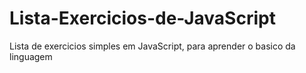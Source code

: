 # Lista-Exercicios-de-JavaScript
 Lista de exercicios simples em  JavaScript, para aprender o basico da linguagem
